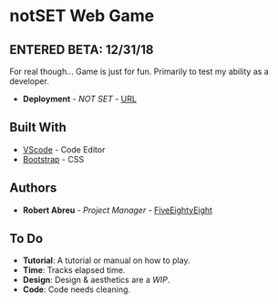 # notSET Web Game  
## ENTERED BETA: 12/31/18

For real though... Game is just for fun. Primarily to test my ability as a developer.

* **Deployment** - *NOT SET* - [URL](https://fiveeightyeight.github.io/notSET_Game/)

## Built With

* [VScode](https://code.visualstudio.com/) -  Code Editor
* [Bootstrap](https://getbootstrap.com) - CSS

## Authors
* **Robert Abreu** - *Project Manager* - [FiveEightyEight](https://github.com/FiveEightyEight)

## To Do

* **Tutorial**: A tutorial or manual on how to play.
* **Time**: Tracks elapsed time.
* **Design**: Design & aesthetics are a *WIP*.
* **Code**: Code needs cleaning. 